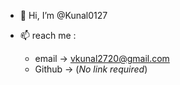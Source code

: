 - 👋 Hi, I’m @Kunal0127



- 📫 reach me :
      <ul><li>email -> vkunal2720@gmail.com</li>
             <li>Github -> (<i>No link required</i>)</li></ul>
<!---
Kunal0127/Kunal0127 is a ✨ special ✨ repository because its `README.md` (this file) appears on your GitHub profile.
You can click the Preview link to take a look at your changes.
--->
